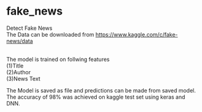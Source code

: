 # fake_news
Detect Fake News
<br>The Data can be downloaded from https://www.kaggle.com/c/fake-news/data

<br> The model is trained on follwing features
<br>(1)Title
<br>(2)Author
<br>(3)News Text 

The Model is saved as file and predictions can be made from saved model. The accuracy of 98% was achieved on kaggle test set using keras and DNN.

